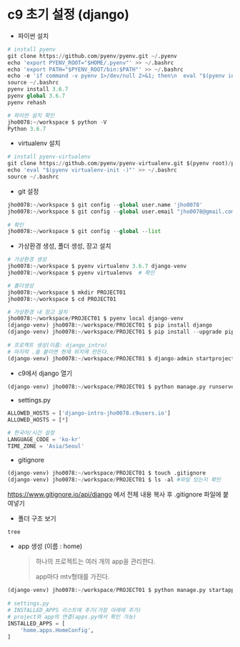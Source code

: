 # c9 초기 설정 (django)

* 파이썬 설치

```python
# install pyenv
git clone https://github.com/pyenv/pyenv.git ~/.pyenv
echo 'export PYENV_ROOT="$HOME/.pyenv"' >> ~/.bashrc
echo 'export PATH="$PYENV_ROOT/bin:$PATH"' >> ~/.bashrc
echo -e 'if command -v pyenv 1>/dev/null 2>&1; then\n  eval "$(pyenv init -)"\nfi' >> ~/.bashrc
source ~/.bashrc
pyenv install 3.6.7
pyenv global 3.6.7
pyenv rehash

# 파이썬 설치 확인
jho0078:~/workspace $ python -V
Python 3.6.7
```



* virtualenv 설치

```python
# install pyenv-virtualenv
git clone https://github.com/pyenv/pyenv-virtualenv.git $(pyenv root)/plugins/pyenv-virtualenv
echo 'eval "$(pyenv virtualenv-init -)"' >> ~/.bashrc
source ~/.bashrc
```



* git 설정

```python
jho0078:~/workspace $ git config --global user.name 'jho0078'
jho0078:~/workspace $ git config --global user.email "jho0078@gmail.com"
    
# 확인
jho0078:~/workspace $ git config --global --list
```



* 가상환경 생성, 폴더 생성, 장고 설치

```python
# 가상환경 생성
jho0078:~/workspace $ pyenv virtualenv 3.6.7 django-venv
jho0078:~/workspace $ pyenv virtualenvs  # 확인

# 폴더생성
jho0078:~/workspace $ mkdir PROJECT01
jho0078:~/workspace $ cd PROJECT01

# 가상환경 내 장고 설치
jho0078:~/workspace/PROJECT01 $ pyenv local django-venv 
(django-venv) jho0078:~/workspace/PROJECT01 $ pip install django 
(django-venv) jho0078:~/workspace/PROJECT01 $ pip install --upgrade pip
    
# 프로젝트 생성(이름: django_intro)
# 마지막 .을 붙이면 현재 위치에 만든다.
(django-venv) jho0078:~/workspace/PROJECT01 $ django-admin startproject django_intro .
```



* c9에서 django 열기

```python
(django-venv) jho0078:~/workspace/PROJECT01 $ python manage.py runserver $IP:$PORT  
```



* settings.py

```python
ALLOWED_HOSTS = ['django-intro-jho0078.c9users.io'] 
ALLOWED_HOSTS = [*]

# 한국어/시간 설정
LANGUAGE_CODE = 'ko-kr'
TIME_ZONE = 'Asia/Seoul'
```



* gitignore

```python
(django-venv) jho0078:~/workspace/PROJECT01 $ touch .gitignore
(django-venv) jho0078:~/workspace/PROJECT01 $ ls -al #파일 있는지 확인
```

https://www.gitignore.io/api/django 에서 전체 내용 복사 후 .gitignore 파일에 붙여넣기



* 폴더 구조 보기

```python
tree
```



* app 생성 (이름 : home)

  > 하나의 프로젝트는 여러 개의 app을 관리한다.
  >
  > app마다 mtv형태를 가진다.

```python
(django-venv) jho0078:~/workspace/PROJECT01 $ python manage.py startapp home
    
# settings.py
# INSTALLED_APPS 리스트에 추가(가장 아래에 추가)
# project와 app의 연결(apps.py에서 확인 가능)
INSTALLED_APPS = [
    'home.apps.HomeConfig',
]
```

